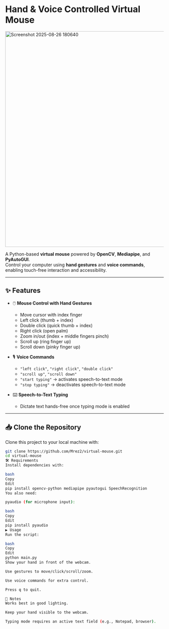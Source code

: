 # Hand & Voice Controlled Virtual Mouse  
<img width="1139" height="686" alt="Screenshot 2025-08-26 180640" src="https://github.com/user-attachments/assets/b107fe1d-cb04-442f-a739-76180fa66b91" />

A Python-based **virtual mouse** powered by **OpenCV**, **Mediapipe**, and **PyAutoGUI**.  
Control your computer using **hand gestures** and **voice commands**, enabling touch-free interaction and accessibility.  

---

## ✨ Features  
- 🖱️ **Mouse Control with Hand Gestures**  
  - Move cursor with index finger  
  - Left click (thumb + index)  
  - Double click (quick thumb + index)  
  - Right click (open palm)  
  - Zoom in/out (index + middle fingers pinch)  
  - Scroll up (ring finger up)  
  - Scroll down (pinky finger up)  

- 🎙️ **Voice Commands**  
  - `"left click"`, `"right click"`, `"double click"`  
  - `"scroll up"`, `"scroll down"`  
  - `"start typing"` → activates speech-to-text mode  
  - `"stop typing"` → deactivates speech-to-text mode  

- ⌨️ **Speech-to-Text Typing**  
  - Dictate text hands-free once typing mode is enabled  

---

## 📥 Clone the Repository  

Clone this project to your local machine with:  

```bash
git clone https://github.com/Mrez2/virtual-mouse.git
cd virtual-mouse
🛠️ Requirements
Install dependencies with:

bash
Copy
Edit
pip install opencv-python mediapipe pyautogui SpeechRecognition
You also need:

pyaudio (for microphone input):

bash
Copy
Edit
pip install pyaudio
▶️ Usage
Run the script:

bash
Copy
Edit
python main.py
Show your hand in front of the webcam.

Use gestures to move/click/scroll/zoom.

Use voice commands for extra control.

Press q to quit.

📌 Notes
Works best in good lighting.

Keep your hand visible to the webcam.

Typing mode requires an active text field (e.g., Notepad, browser).

